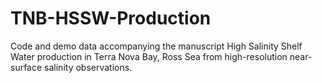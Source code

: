 # TNB-HSSW-Production
Code and demo data accompanying the manuscript High Salinity Shelf Water production in Terra Nova Bay, Ross Sea from high-resolution near-surface salinity observations.
